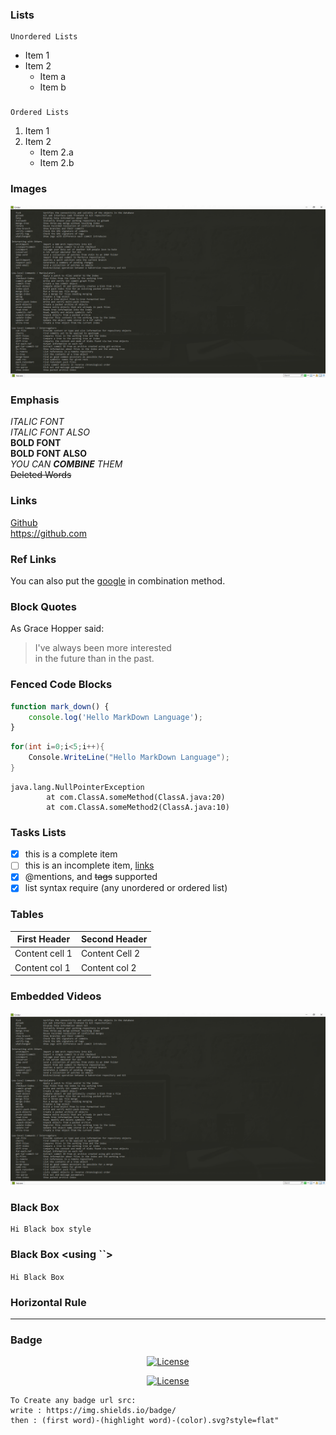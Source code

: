 ### Lists
    Unordered Lists
* Item 1
* Item 2
    * Item a
    * Item b

###
    Ordered Lists
1. Item 1
2. Item 2
    * Item 2.a
    * Item 2.b

### Images
![Github Logo](./images/logo.png)

### Emphasis
*ITALIC FONT* <BR>
_ITALIC FONT ALSO_ <BR>
**BOLD FONT** <BR>
__BOLD FONT ALSO__ <BR>
*YOU CAN **COMBINE** THEM* <br>
<s>Deleted Words</s>

### Links
[Github](http://github.com) <br>
<https://github.com>

### Ref Links
You can also put the [google](http://google.com) in combination method.

### Block Quotes
As Grace Hopper said:
> I've always been more interested <br>
> in the future than in the past. <br>

### Fenced Code Blocks
```javascript
function mark_down() {
    console.log('Hello MarkDown Language');
}
```

```c#
for(int i=0;i<5;i++){
    Console.WriteLine("Hello MarkDown Language");
}
```

```stacktrace
java.lang.NullPointerException
        at com.ClassA.someMethod(ClassA.java:20)
        at com.ClassA.someMethod2(ClassA.java:10)

```

### Tasks Lists
- [x] this is a complete item
- [ ] this is an incomplete item, [links]()
- [x] @mentions, and <del>tags</del> supported
- [x] list syntax require (any unordered or ordered list)

### Tables
First Header | Second Header
------------ | -------------
Content cell 1 | Content Cell 2
Content col 1 | Content col 2

### Embedded Videos

[![Video](./images/logo.png)](./video/test.mp4 "Video Test")

### Black Box <using tab>
    Hi Black box style

### Black Box <using ``>
`Hi Black Box`

### Horizontal Rule

---

### Badge
<p align="center">
<a href="https://github.com/iamkun/dayjs/blob/master/LICENSE">
<img src="https://img.shields.io/badge/license-MIT-brightgreen.svg?style=flat" alt="License"></a>
</p>

<p align="center">
<a href="https://github.com/iamkun/dayjs/blob/master/LICENSE">
<img src="https://img.shields.io/badge/create-important-red.svg?style=flat" alt="License"></a>
</p>

    To Create any badge url src:
    write : https://img.shields.io/badge/
    then : (first word)-(highlight word)-(color).svg?style=flat"